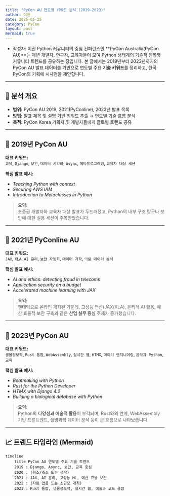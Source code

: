 ```yaml
---
title: "PyCon AU 연도별 키워드 분석 (2019-2023)"
author: 이진
date: 2025-05-25
category: PyCon
layout: post
mermaid: true
---
```

* 작성자: 이진
Python 커뮤니티의 중심 컨퍼런스인 **PyCon Australia(PyCon AU)**는 매년 개발자, 연구자, 교육자들이 모여 Python 생태계의 기술적 진화와 커뮤니티 트렌드를 공유하는 장입니다. 본 글에서는 2019년부터 2023년까지의 PyCon AU 발표 데이터를 기반으로 연도별 주요 **기술 키워드**를 정리하고, 한국 PyCon의 기획에 시사점을 제안합니다.

---

## 🎯 분석 개요

- **범위:** PyCon AU 2019, 2021(PyConline), 2023년 발표 목록
- **방법:** 발표 제목 및 설명 기반 키워드 추출 → 연도별 기술 흐름 분석
- **목적:** PyCon Korea 기획자 및 개발자들에게 글로벌 트렌드 공유

---

## 📅 2019년 PyCon AU
**대표 키워드:**  
`교육`, `Django`, `보안`, `데이터 시각화`, `Async`, `메타프로그래밍`, `교육자 대상 세션`

**핵심 발표 예시:**
- *Teaching Python with context*  
- *Securing AWS IAM*  
- *Introduction to Metaclasses in Python*

> **요약:**  
> 초중급 개발자와 교육자 대상 발표가 두드러졌고, Python의 내부 구조 탐구나 보안에 대한 실용 세션이 주목받았습니다.

---

## 📅 2021년 PyConline AU
**대표 키워드:**  
`JAX`, `XLA`, `AI 윤리`, `보안 자동화`, `데이터 과학`, `의료 데이터 분석`

**핵심 발표 예시:**
- *AI and ethics: detecting fraud in telecoms*  
- *Application security on a budget*  
- *Accelerated machine learning with JAX*

> **요약:**  
> 팬데믹으로 온라인 개최된 가운데, 고성능 연산(JAX/XLA), 윤리적 AI 활용, 예산 효율적 보안 구축과 같은 **산업 실무 중심** 주제가 증가했습니다.

---

## 📅 2023년 PyCon AU
**대표 키워드:**  
`생물정보학`, `Rust 통합`, `WebAssembly`, `실시간 웹`, `HTMX`, `데이터 엔지니어링`, `음악과 Python`, `교육`

**핵심 발표 예시:**
- *Beatmaking with Python*  
- *Rust for the Python Developer*  
- *HTMX with Django 4.2*  
- *Building a biological database with Python*

> **요약:**  
> Python의 **다양성과 예술적 활용**이 부각되며, Rust와의 연계, WebAssembly 기반 프론트엔드, 생명과학 데이터 분석 등이 큰 흐름으로 나타났습니다.

---

## 📈 트렌드 타임라인 (Mermaid)

```mermaid
timeline
    title PyCon AU 연도별 주요 기술 트렌드
    2019 : Django, Async, 보안, 교육 중심
    2020 : (취소/축소 또는 생략)
    2021 : JAX, AI 윤리, 고성능 ML, 예산 효율 보안
    2022 : (자료 없음 또는 소규모 개최)
    2023 : Rust 통합, 생물정보학, 실시간 웹, 예술과 코드 융합
